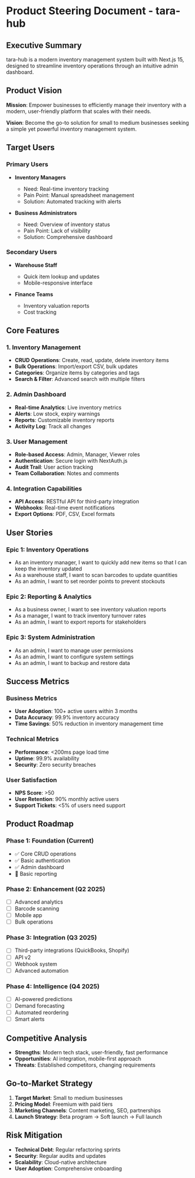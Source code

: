 # Product Steering Document - tara-hub

## Executive Summary
tara-hub is a modern inventory management system built with Next.js 15, designed to streamline inventory operations through an intuitive admin dashboard.

## Product Vision
**Mission**: Empower businesses to efficiently manage their inventory with a modern, user-friendly platform that scales with their needs.

**Vision**: Become the go-to solution for small to medium businesses seeking a simple yet powerful inventory management system.

## Target Users

### Primary Users
- **Inventory Managers**
  - Need: Real-time inventory tracking
  - Pain Point: Manual spreadsheet management
  - Solution: Automated tracking with alerts

- **Business Administrators**
  - Need: Overview of inventory status
  - Pain Point: Lack of visibility
  - Solution: Comprehensive dashboard

### Secondary Users
- **Warehouse Staff**
  - Quick item lookup and updates
  - Mobile-responsive interface
  
- **Finance Teams**
  - Inventory valuation reports
  - Cost tracking

## Core Features

### 1. Inventory Management
- **CRUD Operations**: Create, read, update, delete inventory items
- **Bulk Operations**: Import/export CSV, bulk updates
- **Categories**: Organize items by categories and tags
- **Search & Filter**: Advanced search with multiple filters

### 2. Admin Dashboard
- **Real-time Analytics**: Live inventory metrics
- **Alerts**: Low stock, expiry warnings
- **Reports**: Customizable inventory reports
- **Activity Log**: Track all changes

### 3. User Management
- **Role-based Access**: Admin, Manager, Viewer roles
- **Authentication**: Secure login with NextAuth.js
- **Audit Trail**: User action tracking
- **Team Collaboration**: Notes and comments

### 4. Integration Capabilities
- **API Access**: RESTful API for third-party integration
- **Webhooks**: Real-time event notifications
- **Export Options**: PDF, CSV, Excel formats

## User Stories

### Epic 1: Inventory Operations
- As an inventory manager, I want to quickly add new items so that I can keep the inventory updated
- As a warehouse staff, I want to scan barcodes to update quantities
- As an admin, I want to set reorder points to prevent stockouts

### Epic 2: Reporting & Analytics
- As a business owner, I want to see inventory valuation reports
- As a manager, I want to track inventory turnover rates
- As an admin, I want to export reports for stakeholders

### Epic 3: System Administration
- As an admin, I want to manage user permissions
- As an admin, I want to configure system settings
- As an admin, I want to backup and restore data

## Success Metrics

### Business Metrics
- **User Adoption**: 100+ active users within 3 months
- **Data Accuracy**: 99.9% inventory accuracy
- **Time Savings**: 50% reduction in inventory management time

### Technical Metrics
- **Performance**: <200ms page load time
- **Uptime**: 99.9% availability
- **Security**: Zero security breaches

### User Satisfaction
- **NPS Score**: >50
- **User Retention**: 90% monthly active users
- **Support Tickets**: <5% of users need support

## Product Roadmap

### Phase 1: Foundation (Current)
- ✅ Core CRUD operations
- ✅ Basic authentication
- ✅ Admin dashboard
- 🔄 Basic reporting

### Phase 2: Enhancement (Q2 2025)
- [ ] Advanced analytics
- [ ] Barcode scanning
- [ ] Mobile app
- [ ] Bulk operations

### Phase 3: Integration (Q3 2025)
- [ ] Third-party integrations (QuickBooks, Shopify)
- [ ] API v2
- [ ] Webhook system
- [ ] Advanced automation

### Phase 4: Intelligence (Q4 2025)
- [ ] AI-powered predictions
- [ ] Demand forecasting
- [ ] Automated reordering
- [ ] Smart alerts

## Competitive Analysis
- **Strengths**: Modern tech stack, user-friendly, fast performance
- **Opportunities**: AI integration, mobile-first approach
- **Threats**: Established competitors, changing requirements

## Go-to-Market Strategy
1. **Target Market**: Small to medium businesses
2. **Pricing Model**: Freemium with paid tiers
3. **Marketing Channels**: Content marketing, SEO, partnerships
4. **Launch Strategy**: Beta program → Soft launch → Full launch

## Risk Mitigation
- **Technical Debt**: Regular refactoring sprints
- **Security**: Regular audits and updates
- **Scalability**: Cloud-native architecture
- **User Adoption**: Comprehensive onboarding
